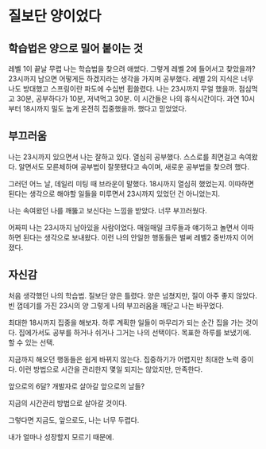 # 질보단 양이었다

## 학습법은 양으로 밀어 붙이는 것

레벨 1이 끝날 무렵 나는 학습법을 찾으려 애썼다.
그렇게 레벨 2에 들어서고 찾았을까?
23시까지 남으면 어떻게든 하겠지라는 생각을 가지며 공부했다.
레벨 2의 지식은 너무나도 방대했고 스프링이란 파도에 수십번 휩쓸렸다.
나는 23시까지 무얼 했을까.
점심먹고 30분, 공부하다가 10분, 저녁먹고 30분.
이 시간들은 나의 휴식시간이다.
과연 10시부터 18시까지 밀도 높게 온전히 집중했을까.
했다고 믿었었다.

## 부끄러움

나는 23시까지 있으면서 나는 잘하고 있다. 열심히 공부했다. 스스로를 최면걸고 속여왔다.
알면서도 모른체하며 공부법이 잘못됐다고 속이며, 새로운 공부법을 찾으려 했다.

그러던 어느 날, 데일리 미팅 때 브라운이 말했다.
18시까지 열심히 했었는지. 이따하면 된다는 생각으로 해야할 일들을 미루면서 23시까지 있었던 건 아니었는지.

나는 속여왔던 나를 깨뚫고 보신다는 느낌을 받았다. 너무 부끄러웠다.

어짜피 나는 23시까지 남아있을 사람이었다.
매일매일 크루들과 얘기하고 놀면서 이따하면 된다는 생각으로 보내왔다.
이런 나의 안일한 행동들은 벌써 레벨2 중반까지 이어졌다.

## 자신감

처음 생각했던 나의 학습법. 질보단 양은 틀렸다. 양은 넘쳤지만, 질이 아주 좋지 않았다. 빈 껍데기를 가진 23시의 양
그렇게 나의 부끄러움을 깨닫고 나는 바꾸었다.

최대한 18시까지 집중을 해보자. 하루 계획한 일들이 마무리가 되는 순간 집을 가는 것이다.
집에가서도 공부를 하거나 쉬거나 그거는 나의 선택이다. 목표한 하루를 보냈기에. 할 수 있는 선택.

지금까지 해오던 행동들은 쉽게 바뀌지 않는다. 집중하기가 어렵지만 최대한 노력 중이다.
이런 방법으로 시간을 관리한지 몇일 되지는 않았지만, 만족한다.

앞으로의 6달? 개발자로 살아갈 앞으로의 날들?

지금의 시간관리 방법으로 살아갈 것이다.

그렇다면 지금도, 앞으로도, 나는 너무 두렵다.

내가 얼마나 성장할지 모르기 때문에.
